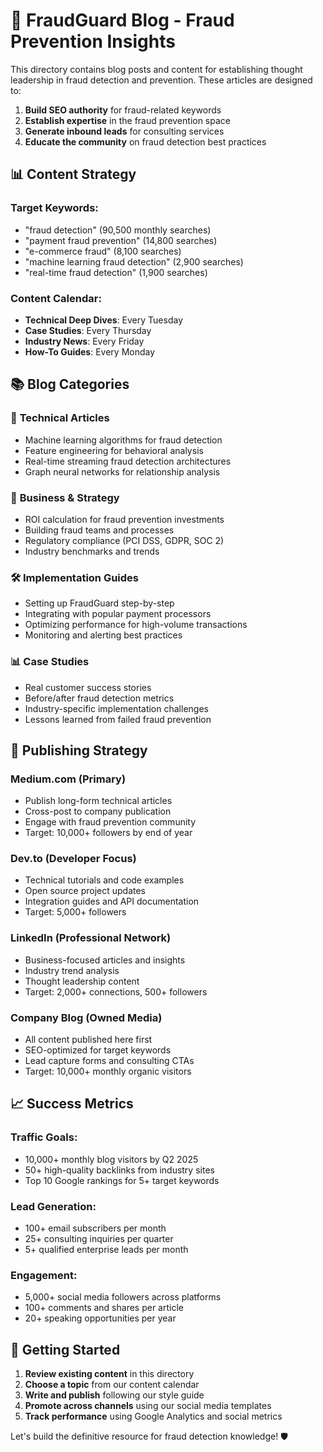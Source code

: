 # 📝 FraudGuard Blog - Fraud Prevention Insights

This directory contains blog posts and content for establishing thought leadership in fraud detection and prevention. These articles are designed to:

1. **Build SEO authority** for fraud-related keywords
2. **Establish expertise** in the fraud prevention space
3. **Generate inbound leads** for consulting services
4. **Educate the community** on fraud detection best practices

## 📊 Content Strategy

### Target Keywords:
- "fraud detection" (90,500 monthly searches)
- "payment fraud prevention" (14,800 searches)
- "e-commerce fraud" (8,100 searches)
- "machine learning fraud detection" (2,900 searches)
- "real-time fraud detection" (1,900 searches)

### Content Calendar:
- **Technical Deep Dives**: Every Tuesday
- **Case Studies**: Every Thursday  
- **Industry News**: Every Friday
- **How-To Guides**: Every Monday

## 📚 Blog Categories

### 🔬 **Technical Articles**
- Machine learning algorithms for fraud detection
- Feature engineering for behavioral analysis
- Real-time streaming fraud detection architectures
- Graph neural networks for relationship analysis

### 💼 **Business & Strategy**
- ROI calculation for fraud prevention investments
- Building fraud teams and processes
- Regulatory compliance (PCI DSS, GDPR, SOC 2)
- Industry benchmarks and trends

### 🛠️ **Implementation Guides**
- Setting up FraudGuard step-by-step
- Integrating with popular payment processors
- Optimizing performance for high-volume transactions
- Monitoring and alerting best practices

### 📊 **Case Studies**
- Real customer success stories
- Before/after fraud detection metrics
- Industry-specific implementation challenges
- Lessons learned from failed fraud prevention

## 🎯 Publishing Strategy

### **Medium.com** (Primary)
- Publish long-form technical articles
- Cross-post to company publication
- Engage with fraud prevention community
- Target: 10,000+ followers by end of year

### **Dev.to** (Developer Focus)
- Technical tutorials and code examples
- Open source project updates
- Integration guides and API documentation
- Target: 5,000+ followers

### **LinkedIn** (Professional Network)
- Business-focused articles and insights
- Industry trend analysis
- Thought leadership content
- Target: 2,000+ connections, 500+ followers

### **Company Blog** (Owned Media)
- All content published here first
- SEO-optimized for target keywords
- Lead capture forms and consulting CTAs
- Target: 10,000+ monthly organic visitors

## 📈 Success Metrics

### **Traffic Goals**:
- 10,000+ monthly blog visitors by Q2 2025
- 50+ high-quality backlinks from industry sites
- Top 10 Google rankings for 5+ target keywords

### **Lead Generation**:
- 100+ email subscribers per month
- 25+ consulting inquiries per quarter
- 5+ qualified enterprise leads per month

### **Engagement**:
- 5,000+ social media followers across platforms
- 100+ comments and shares per article
- 20+ speaking opportunities per year

## 🚀 Getting Started

1. **Review existing content** in this directory
2. **Choose a topic** from our content calendar
3. **Write and publish** following our style guide
4. **Promote across channels** using our social media templates
5. **Track performance** using Google Analytics and social metrics

Let's build the definitive resource for fraud detection knowledge! 🛡️